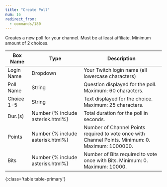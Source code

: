 ```yaml
---
title: "Create Poll"
num: 16
redirect_from:
  - commands/180
---
```


Creates a new poll for your channel. Must be at least affiliate. Minimum amount of 2 choices.

| Box Name | Type | Description | 
|-------|--------|--------
|Login Name | Dropdown |Your Twitch login name (all lowercase characters)
|Poll Name|String|Question displayed for the poll. Maximum: 60 characters.
|Choice 1-5|String|Text displayed for the choice. Maximum: 25 characters.
|Dur.(s)|Number {% include asterisk.html%}|Total duration for the poll in seconds.
|Points|Number {% include asterisk.html%}|Number of Channel Points required to vote once with Channel Points. Minimum: 0. Maximum: 1000000.
|Bits|Number {% include asterisk.html%} | Number of Bits required to vote once with Bits. Minimum: 0. Maximum: 10000.
{:class='table table-primary'}










